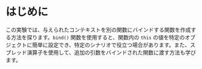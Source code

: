 # はじめに

この実験では、与えられたコンテキストを別の関数にバインドする関数を作成する方法を探ります。`bind()` 関数を使用すると、関数内の `this` の値を特定のオブジェクトに簡単に設定でき、特定のシナリオで役立つ場合があります。また、スプレッド演算子を使用して、追加の引数をバインドされた関数に渡す方法も学びます。
